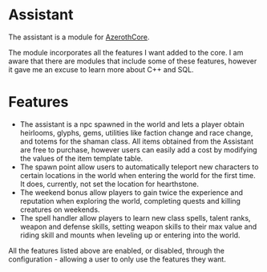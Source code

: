 # Assistant
The assistant is a module for [AzerothCore](https://github.com/azerothcore/azerothcore-wotlk).

The module incorporates all the features I want added to the core. I am aware that there are modules that include some of these features, however it gave me an excuse to learn more about C++ and SQL.

# Features
* The assistant is a npc spawned in the world and lets a player obtain heirlooms, glyphs, gems, utilities like faction change and race change, and totems for the shaman class. All items obtained from the Assistant are free to purchase, however users can easily add a cost by modifying the values of the item template table.
* The spawn point allow users to automatically teleport new characters to certain locations in the world when entering the world for the first time. It does, currently, not set the location for hearthstone.
* The weekend bonus allow players to gain twice the experience and reputation when exploring the world, completing quests and killing creatures on weekends.
* The spell handler allow players to learn new class spells, talent ranks, weapon and defense skills, setting weapon skills to their max value and riding skill and mounts when leveling up or entering into the world.

All the features listed above are enabled, or disabled, through the configuration - allowing a user to only use the features they want.
